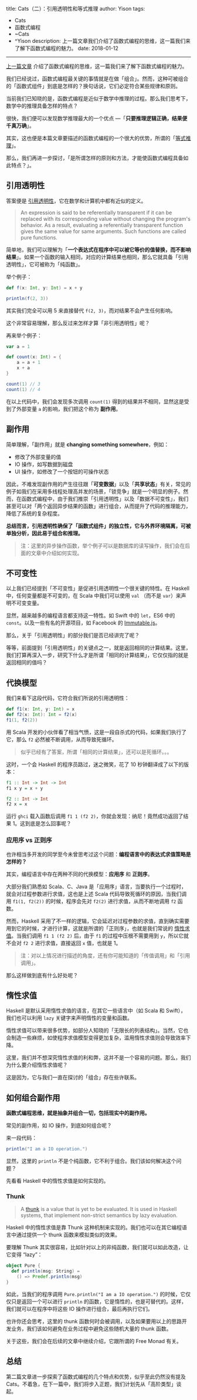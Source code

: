 title: Cats（二）：引用透明性和等式推理
author: Yison
tags: 
- Cats
- 函数式编程
- ~Cats
- ^Yison
description: 上一篇文章我们介绍了函数式编程的思维，这一篇我们来了解下函数式编程的魅力。
date: 2018-01-12
---

[上一篇文章](https://scala.cool/2017/11/cats-1/) 介绍了函数式编程的思维，这一篇我们来了解下函数式编程的魅力。

我们已经说过，函数式编程最关键的事情就是在做「组合」。然而，这种可被组合的「函数式组件」到底是怎样的？换句话说，它们必定符合某些规律和原则。

当前我们已知晓的是，函数式编程是近似于数学中推理的过程。那么我们思考下，数学中的推理具备怎样的特点？

很快，我们便可以发现数学推理最大的一个优点 —「**只要推理逻辑正确，结果便千真万确**」。

其实，这也便是本篇文章要描述的函数式编程的一个很大的优势，所谓的「[等式推理](https://wiki.haskell.org/Equational_reasoning_examples)」。

那么，我们再进一步探讨，「是所谓怎样的原则和方法，才能使函数式编程具备如此特点？」。

## 引用透明性

答案便是 [引用透明性](https://en.wikipedia.org/wiki/Referential_transparency)，它在数学和计算机中都有近似的定义。

> An expression is said to be referentially transparent if it can be replaced with its corresponding value without changing the program's behavior. As a result, evaluating a referentially transparent function gives the same value for same arguments. Such functions are called pure functions.

简单地，我们可以理解为「**一个表达式在程序中可以被它等价的值替换，而不影响结果**」。如果一个函数的输入相同，对应的计算结果也相同，那么它就具备「引用透明性」，它可被称为「纯函数」。

举个例子：

```scala
def f(x: Int, y: Int) = x + y

println(f(2, 3))
```

其实我们完全可以用 5 来直接替代 `f(2, 3)`，而对结果不会产生任何影响。

这个非常容易理解，那么反过来怎样才算「非引用透明性」呢？

再来举个例子：

```scala
var a = 1

def count(x: Int) = {
	a = a + 1
	x + a
}

count(1) // 3
count(1) // 4
```

在以上代码中，我们会发现多次调用 `count(1)` 得到的结果并不相同，显然这是受到了外部变量 `a` 的影响，我们把这个称为 **副作用**。

## 副作用

简单理解，「副作用」就是 **changing something somewhere**，例如：

- 修改了外部变量的值
- IO 操作，如写数据到磁盘
- UI 操作，如修改了一个按钮的可操作状态

因此，不难发现副作用的产生往往跟「**可变数据**」以及「**共享状态**」有关，常见的例子如我们在采用多线程处理高并发的场景，「锁竞争」就是一个明显的例子。然而，在函数式编程中，由于我们推崇「引用透明性」以及「数据不可变性」，我们甚至可以对「两个返回异步结果的函数」进行组合，从而提升了代码的推理能力，降低了系统的复杂程度。

**总结而言，引用透明性确保了「函数式组件」的独立性，它与外界环境隔离，可被单独分析，因此易于组合和推理。**

> 注：这里的异步操作函数，举个例子可以是数据库的读写操作，我们会在后面的文章中介绍如何实现。

## 不可变性

以上我们已经提到「不可变性」是促进引用透明性一个很关键的特性。在 Haskell 中，任何变量都是不可变的，在 Scala 中我们可以使用 `val` （而不是 `var`）来声明不可变变量。

显然，越来越多的编程语言都支持这一特性。如 Swift 中的 `let`，ES6 中的 `const`。以及一些有名的开源项目，如 Facebook 的 [Immutable.js](https://github.com/facebook/immutable-js/)。

那么，关于「引用透明性」的部分我们是否已经讲完了呢？

等等，前面提到「引用透明性」的关键点之一，就是返回相同的计算结果。这里，我们打算再深入一步，研究下什么才是所谓「相同的计算结果」，它仅仅指的就是返回相同的值吗？

## 代换模型

我们来看下这段代码，它符合我们所说的引用透明性：

```scala
def f1(x: Int, y: Int) = x
def f2(x: Int): Int = f2(x)
f1(1, f2(2))
```

用 Scala 开发的小伙伴看了相当气愤，这是一段自杀式的代码，如果我们执行了它，那么 `f2` 必然被不断调用，从而导致死循环。

> 似乎已经有了答案，所谓「相同的计算结果」，还可以是死循环。。。

这时，一个会 Haskell 的程序员路过，迷之微笑，花了 10 秒钟翻译成了以下的版本：

```haskell
f1 :: Int -> Int -> Int
f1 x y = x + y

f2 :: Int -> Int
f2 x = x
```

运行 `ghci` 载入函数后调用 `f1 1 (f2 2)`，你就会发现：纳尼！竟然成功返回了结果 1。这到底是怎么回事呢？

### 应用序 vs 正则序

也许相当多开发的同学至今未曾思考过这个问题：**编程语言中的表达式求值策略是怎样的？**

其实，编程语言中存在两种不同的代换模型：**应用序** 和 **正则序**。

大部分我们熟悉如 Scala、C、Java 是「应用序」语言，当要执行一个过程时，就会对过程参数进行求值，这也是上述 Scala 代码导致死循环的原因，当我们调用 `f1(1, f2(2))` 的时候，程序会先对 `f2(2)` 进行求值，从而不断地调用 `f2` 函数。

然而，Haskell 采用了不一样的逻辑，它会延迟对过程参数的求值，直到确实需要用到它的时候，才进行计算，这就是所谓的「正则序」，也就是我们常说的 [惰性求值](https://en.wikipedia.org/wiki/Lazy_evaluation)。当我们调用 `f1 1 (f2 2)` 后，由于 `f1` 的过程中压根不需要用到 `y`，所以它就不会对 `f2 2` 进行求值，直接返回 `x` 值，也就是 1。

> 注：对以上情况进行描述的角度，还有你可能知道的「传值调用」和「引用调用」。

那么这样做到底有什么好处呢？

## 惰性求值

Haskell 是默认采用惰性求值的语言，在其它一些语言中（如 Scala 和 Swift），我们也可以利用 `lazy` 关键字来声明惰性的变量和函数。

惰性求值可以带来很多优势，如部分人知晓的「无限长的列表结构」。当然，它也会制造一些麻烦，如使程序求值模型变得更加复杂，滥用惰性求值则会导致效率下降。

这里，我们并不想深究惰性求值的利和弊，这并不是一个容易的问题。那么，我们为什么要介绍惰性求值呢？

这是因为，它与我们一直在探讨的「组合」存在些许联系。

## 如何组合副作用

**函数式编程思维，就是抽象并组合一切，包括现实中的副作用。**

常见的副作用，如 IO 操作，到底如何组合呢？

来一段代码：

```scala
println("I am a IO operation.")
```

显然，这里的 `println` 不是个纯函数，它不利于组合。我们该如何解决这个问题？

先看看 Haskell 中的惰性求值是如何实现的。

### Thunk

> A [thunk](https://wiki.haskell.org/Thunk) is a value that is yet to be evaluated. It is used in Haskell systems, that implement non-strict semantics by lazy evaluation.

Haskell 中的惰性求值是靠 Thunk 这种机制来实现的。我们也可以在其它编程语言中通过提供一个 thunk 函数来模拟类似的效果。

要理解 Thunk 其实很容易，比如针对以上的非纯函数，我们就可以如此改造，让它变得 “lazy”：

```scala
object Pure {
  def println(msg: String) =
    () => Predef.println(msg)
}
```

如此，当我们的程序调用 `Pure.println("I am a IO operation.")` 的时候，它仅仅只是返回一个可以进行 `println` 的函数，它是惰性的，也是可替代的。这样，我们就可以在程序中将这些 IO 操作进行组合，最后再执行它们。

也许你还会思考，这里的 thunk 函数何时会被调用，以及如果要用以上的思路开发业务，我们该如何避免在业务过程中避免这些随机大量的 thunk 函数。

关于这些，我们会在后续的文章中继续介绍，它跟所谓的 Free Monad 有关。

## 总结

第二篇文章进一步探索了函数式编程的几个特点和优势，似乎至此仍然没有提及 Cats。不着急，在下一篇中，我们将步入正题，我们计划先从「高阶类型」谈起。